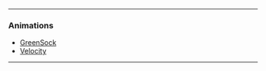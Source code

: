 ***

### Animations

- [GreenSock](https://greensock.com/)
- [Velocity](http://velocityjs.org/)

***
